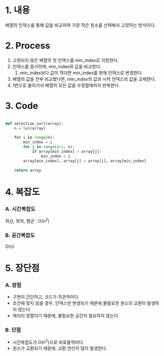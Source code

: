 # 1. 내용

배열의 인덱스를 통해 값을 비교하여 가장 작은 원소를 선택해서 고정하는 방식이다.

# 2. Process

1. 고정되지 않은 배열의 첫 인덱스를 min_index로 지정한다.
2. 인덱스를 증가하며, min_index와 값을 비교한다.
	1. min_index보다 값이 작다면 min_index를 현재 인덱스로 변경한다.
3. 배열의 값을 전부 비교했다면, min_index의 값과 시작 인덱스의 값을 교체한다.
4. 1번으로 돌아가서 배열의 모든 값을 수정할때까지 반복한다.

# 3. Code

```python

def selection_sort(array):
	n = len(array)
	
	for i in range(n):
		min_index = i
		for j in range(i+1, n):
			if array[min_index] > array[j]:
				min_index = j
		array[min_index], array[j] = array[j], array[min_index]
	
	return array

```

# 4. 복잡도

### A. 시간복잡도

최선, 최악, 평균 : O($n^2$)

### B. 공간복잡도

O(n)

# 5. 장단점

### A. 장점

- 구현이 간단하고, 코드가 직관적이다.
- 조건에 맞지 않을 경우, 인덱스만 변경되기 때문에 불필요한 원소의 교환이 발생하지 않는다.
- 제자리 정렬이기 때문에, 불필요한 공간이 필요하지 않는다.

### B. 단점

- 시간복잡도가 O($n^2$)으로 비효율적이다.
- 원소가 교환되기 때문에, 교환 연산이 많이 발생한다.
